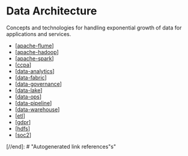 # Data Architecture

Concepts and technologies for handling exponential growth of data for applications and services.

- [[apache-flume]]
- [[apache-hadoop]]
- [[apache-spark]]
- [[ccpa]]
- [[data-analytics]]
- [[data-fabric]]
- [[data-governance]]
- [[data-lake]]
- [[data-ops]]
- [[data-pipeline]]
- [[data-warehouse]]
- [[etl]]
- [[gdpr]]
- [[hdfs]]
- [[soc2]]

[//begin]: # "Autogenerated link references for markdown compatibility"
[apache-flume]: ../insights/data-architecture/apache-flume "Apache Flume"
[apache-hadoop]: ../insights/data-architecture/apache-hadoop "Apache Hadoop"
[apache-spark]: ../insights/data-architecture/apache-spark "Apache Spark"
[bigquery]: data-architecture/bigquery "Google BigQuery"
[ccpa]: ../insights/data-architecture/ccpa "California Consumer Privacy Act (CCPA)"
[data-analytics]: ../insights/data-architecture/data-analytics "Data Analytics"
[data-fabric]: ../insights/data-architecture/data-fabric "Data Fabric"
[data-governance]: ../insights/data-architecture/data-governance "Data Governance"
[data-lake]: ../insights/data-architecture/data-lake "Data Lake"
[data-ops]: ../insights/data-architecture/data-ops "DataOps"
[data-pipeline]: ../insights/data-architecture/data-pipeline "Data Pipeline"
[data-warehouse]: ../insights/data-architecture/data-warehouse "Data Warehouse"
[etl]: ../insights/data-architecture/etl "Extract, transform, load"
[gdpr]: data-architecture/gdpr "General Data Protection Regulation (GDPR)"
[hdfs]: ../insights/data-architecture/hdfs "Hadoop Distributed File System (HDFS)"
[soc2]: ../insights/data-architecture/soc2 "SOC 2 Certification"
[//end]: # "Autogenerated link references"s"
